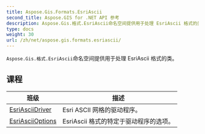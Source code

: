 ```yaml
---
title: Aspose.Gis.Formats.EsriAscii
second_title: Aspose.GIS for .NET API 参考
description: Aspose.Gis.格式.EsriAscii命名空间提供用于处理 EsriAscii 格式的类
type: docs
weight: 30
url: /zh/net/aspose.gis.formats.esriascii/
---
```

`Aspose.Gis.格式.EsriAscii`命名空间提供用于处理 EsriAscii 格式的类。

## 课程

| 班级 | 描述 |
| --- | --- |
| [EsriAsciiDriver](./esriasciidriver/) | Esri ASCII 网格的驱动程序。 |
| [EsriAsciiOptions](./esriasciioptions/) | EsriAscii 格式的特定于驱动程序的选项。 |


